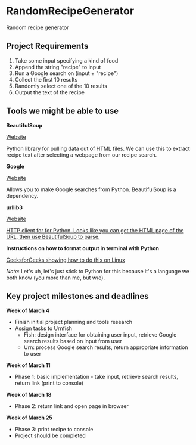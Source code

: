 # RandomRecipeGenerator
Random recipe generator

## Project Requirements
1. Take some input specifying a kind of food
2. Append the string "recipe" to input
3. Run a Google search on (input + "recipe")
4. Collect the first 10 results 
5. Randomly select one of the 10 results
6.  Output the text of the recipe

## Tools we might be able to use

**BeautifulSoup**

[Website](https://www.crummy.com/software/BeautifulSoup/bs4/doc/)

Python library for pulling data out of HTML files. We can use this
to extract recipe text after selecting a webpage from our recipe
search. 

**Google**

[Website](https://python-googlesearch.readthedocs.io/en/latest/)

Allows you to make Google searches from Python. BeautifulSoup is
a dependency. 

**urllib3**

[Website](https://urllib3.readthedocs.io/en/latest/)

[HTTP client for for Python. Looks like you can get the HTML page
of the URL, then use BeautifulSoup to parse.](https://medium.freecodecamp.org/how-to-scrape-websites-with-python-and-beautifulsoup-5946935d93fe)

**Instructions on how to format output in terminal with Python**

[GeeksforGeeks showing how to do this on Linux](https://www.geeksforgeeks.org/formatted-text-linux-terminal-using-python/)


_Note_: Let's uh, let's just stick to Python for this because it's
a language we both know (you more than me, but w/e). 

## Key project milestones and deadlines

**Week of March 4**
* Finish initial project planning and tools research
* Assign tasks to Urnfish
   - Fish: design interface for obtaining user input, retrieve Google search results based on input from user
   - Urn: process Google search results, return appropriate information to user

**Week of March 11**
* Phase 1: basic implementation - take input, retrieve search results, return link (print to console)

**Week of March 18** 
* Phase 2: return link and open page in browser

**Week of March 25** 
* Phase 3: print recipe to console
* Project should be completed
